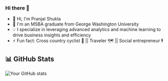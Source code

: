 ### Hi there 👋

<!--
**pranjals26/pranjals26** is a ✨ _particular_ ✨ repository because its `README.md` (this file) appears on your GitHub profile.

Here are some ideas to get you started:

- 🔭 I'm currently working on ...
- 🌱 I'm currently learning ...
- 👯 I'm looking to collaborate on ...
- 🤔 I'm looking for help with ...
- 💬 Ask me about ...
- 📫 How to reach me: ...
- 😄 Pronouns: ...
- ⚡ Fun fact: ...
-->

- 👋 Hi, I'm Pranjal Shukla
- 🌱 I'm an MSBA graduate from George Washington University
- 💡 I specialize in leveraging advanced analytics and machine learning to drive business insights and efficiency
- ⚡ Fun fact: Cross country cyclist 🚴  || Traveler 🗺️ || Social entrepreneur 🕴️


## 📊 GitHub Stats

![Your GitHub stats](https://github-readme-stats.vercel.app/api?username=pranjals26)


